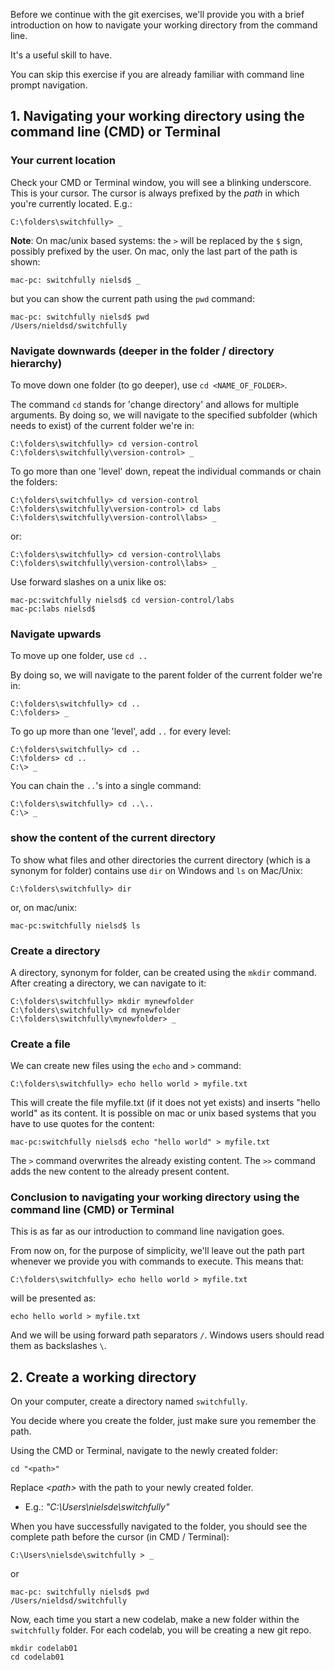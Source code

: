Before we continue with the git exercises, 
we'll provide you with a brief introduction on how to navigate your working directory from the command line.

It's a useful skill to have.

You can skip this exercise if you are already familiar with command line prompt navigation.

## 1. Navigating your working directory using the command line (CMD) or Terminal

### Your current location

Check your CMD or Terminal window, you will see a blinking underscore. This is your cursor.
The cursor is always prefixed by the *path* in which you're currently located.
E.g.:
```
C:\folders\switchfully> _
```

**Note**: On mac/unix based systems: the `>` will be replaced by the `$` sign, possibly prefixed by the user.
On mac, only the last part of the path is shown:
```
mac-pc: switchfully nielsd$ _
```

but you can show the current path using the `pwd` command:
```
mac-pc: switchfully nielsd$ pwd
/Users/nieldsd/switchfully
```

### Navigate downwards (deeper in the folder / directory hierarchy)

To move down one folder (to go deeper), use `cd <NAME_OF_FOLDER>`.

The command `cd` stands for 'change directory' and allows for multiple arguments.
By doing so, we will navigate to the specified subfolder (which needs to exist) of the current folder we're in:
```
C:\folders\switchfully> cd version-control
C:\folders\switchfully\version-control> _
```

To go more than one 'level' down, repeat the individual commands or chain the folders:
```
C:\folders\switchfully> cd version-control
C:\folders\switchfully\version-control> cd labs
C:\folders\switchfully\version-control\labs> _
```

or:
```
C:\folders\switchfully> cd version-control\labs
C:\folders\switchfully\version-control\labs> _
```

Use forward slashes on a unix like os:
```
mac-pc:switchfully nielsd$ cd version-control/labs
mac-pc:labs nielsd$
```

### Navigate upwards

To move up one folder, use `cd ..`

By doing so, we will navigate to the parent folder of the current folder we're in:
```
C:\folders\switchfully> cd ..
C:\folders> _
```

To go up more than one 'level', add `..` for every level:
```
C:\folders\switchfully> cd ..
C:\folders> cd ..
C:\> _
```

You can chain the `..`'s into a single command:
```
C:\folders\switchfully> cd ..\..
C:\> _
```

### show the content of the current directory

To show what files and other directories the current directory (which is a synonym for folder) contains use `dir` on Windows 
and `ls` on Mac/Unix:
```
C:\folders\switchfully> dir
```

or, on mac/unix:
```
mac-pc:switchfully nielsd$ ls
```

### Create a directory

A directory, synonym for folder, can be created using the `mkdir` command.
After creating a directory, we can navigate to it:
```
C:\folders\switchfully> mkdir mynewfolder
C:\folders\switchfully> cd mynewfolder
C:\folders\switchfully\mynewfolder> _
```

### Create a file

We can create new files using the `echo` and `>` command:

```
C:\folders\switchfully> echo hello world > myfile.txt
```

This will create the file myfile.txt (if it does not yet exists) and inserts "hello world" as its content.
It is possible on mac or unix based systems that you have to use quotes for the content:
```
mac-pc:switchfully nielsd$ echo "hello world" > myfile.txt
```

The `>` command overwrites the already existing content. The `>>` command adds the new content to the already present content.

### Conclusion to navigating your working directory using the command line (CMD) or Terminal

This is as far as our introduction to command line navigation goes.

From now on, for the purpose of simplicity, 
we'll leave out the path part whenever we provide you with commands to execute.
This means that:
```
C:\folders\switchfully> echo hello world > myfile.txt
```

will be presented as:
```
echo hello world > myfile.txt
```

And we will be using forward path separators `/`. Windows users should read them as backslashes ` \ `.

## 2. Create a working directory
On your computer, create a directory named `switchfully`.

You decide where you create the folder, just make sure you remember the path.

Using the CMD or Terminal, navigate to the newly created folder:
```
cd "<path>"
```
Replace *\<path\>* with the path to your newly created folder.
- E.g.: *"C:\Users\nielsde\switchfully"*
    
When you have successfully navigated to the folder, 
you should see the complete path before the cursor (in CMD / Terminal):

```
C:\Users\nielsde\switchfully > _
```

or

```
mac-pc: switchfully nielsd$ pwd
/Users/nieldsd/switchfully
```

Now, each time you start a new codelab, make a new folder within the `switchfully` folder. 
For each codelab, you will be creating a new git repo.

```
mkdir codelab01
cd codelab01
```
